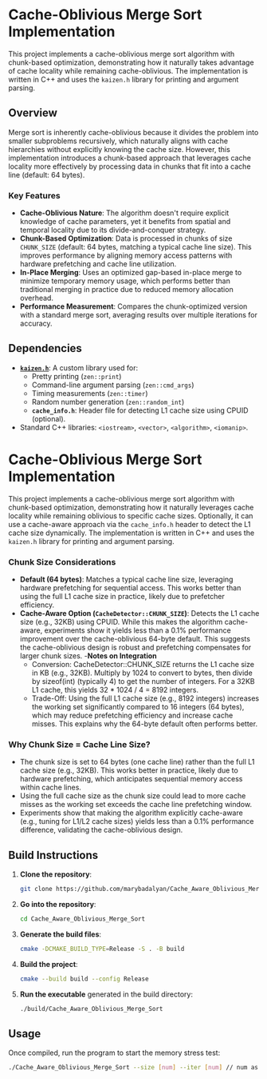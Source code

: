 # Cache-Oblivious Merge Sort Implementation

This project implements a cache-oblivious merge sort algorithm with chunk-based optimization, demonstrating how it naturally takes advantage of cache locality while remaining cache-oblivious. The implementation is written in C++ and uses the `kaizen.h` library for printing and argument parsing.

## Overview

Merge sort is inherently cache-oblivious because it divides the problem into smaller subproblems recursively, which naturally aligns with cache hierarchies without explicitly knowing the cache size. However, this implementation introduces a chunk-based approach that leverages cache locality more effectively by processing data in chunks that fit into a cache line (default: 64 bytes).

### Key Features
- **Cache-Oblivious Nature**: The algorithm doesn't require explicit knowledge of cache parameters, yet it benefits from spatial and temporal locality due to its divide-and-conquer strategy.
- **Chunk-Based Optimization**: Data is processed in chunks of size `CHUNK_SIZE` (default: 64 bytes, matching a typical cache line size). This improves performance by aligning memory access patterns with hardware prefetching and cache line utilization.
- **In-Place Merging**: Uses an optimized gap-based in-place merge to minimize temporary memory usage, which performs better than traditional merging in practice due to reduced memory allocation overhead.
- **Performance Measurement**: Compares the chunk-optimized version with a standard merge sort, averaging results over multiple iterations for accuracy.

## Dependencies
- [**`kaizen.h`**](https://github.com/heinsaar/kaizen): A custom library used for:
  - Pretty printing (`zen::print`)
  - Command-line argument parsing (`zen::cmd_args`)
  - Timing measurements (`zen::timer`)
  - Random number generation (`zen::random_int`)
  - **`cache_info.h`**: Header file for detecting L1 cache size using CPUID (optional).
- Standard C++ libraries: `<iostream>`, `<vector>`, `<algorithm>`, `<iomanip>`.
# Cache-Oblivious Merge Sort Implementation

This project implements a cache-oblivious merge sort algorithm with chunk-based optimization, demonstrating how it naturally leverages cache locality while remaining oblivious to specific cache sizes. Optionally, it can use a cache-aware approach via the `cache_info.h` header to detect the L1 cache size dynamically. The implementation is written in C++ and uses the `kaizen.h` library for printing and argument parsing.

### Chunk Size Considerations
- **Default (64 bytes)**: Matches a typical cache line size, leveraging hardware prefetching for sequential access. This works better than using the full L1 cache size in practice, likely due to prefetcher efficiency.
- **Cache-Aware Option (`CacheDetector::CHUNK_SIZE`)**: Detects the L1 cache size (e.g., 32KB) using CPUID. While this makes the algorithm cache-aware, experiments show it yields less than a 0.1% performance improvement over the cache-oblivious 64-byte default. This suggests the cache-oblivious design is robust and prefetching compensates for larger chunk sizes.
-**Notes on Integration**
    - Conversion: CacheDetector::CHUNK_SIZE returns the L1 cache size in KB (e.g., 32KB). Multiply by 1024 to convert to bytes, then divide by sizeof(int) (typically 4) to get the number of integers. For a 32KB L1 cache, this yields 32 * 1024 / 4 = 8192 integers.
    - Trade-Off: Using the full L1 cache size (e.g., 8192 integers) increases the working set significantly compared to 16 integers (64 bytes), which may reduce prefetching efficiency and increase cache misses. This explains why the 64-byte default often performs better.

### Why Chunk Size = Cache Line Size?
- The chunk size is set to 64 bytes (one cache line) rather than the full L1 cache size (e.g., 32KB). This works better in practice, likely due to hardware prefetching, which anticipates sequential memory access within cache lines.
- Using the full cache size as the chunk size could lead to more cache misses as the working set exceeds the cache line prefetching window.
- Experiments show that making the algorithm explicitly cache-aware (e.g., tuning for L1/L2 cache sizes) yields less than a 0.1% performance difference, validating the cache-oblivious design.
  
## Build Instructions

1. **Clone the repository**:
    ```bash
    git clone https://github.com/marybadalyan/Cache_Aware_Oblivious_Merge_Sort
    ```

2. **Go into the repository**:
    ```bash
    cd Cache_Aware_Oblivious_Merge_Sort
    ```

3. **Generate the build files**:
    ```bash
    cmake -DCMAKE_BUILD_TYPE=Release -S . -B build
    ```

4. **Build the project**:
    ```bash
    cmake --build build --config Release
    ```

5. **Run the executable** generated in the build directory:
    ```bash
    ./build/Cache_Aware_Oblivious_Merge_Sort
    ```

## Usage
Once compiled, run the program to start the memory stress test:

```bash
./Cache_Aware_Oblivious_Merge_Sort --size [num] --iter [num] // num as in int 
```
